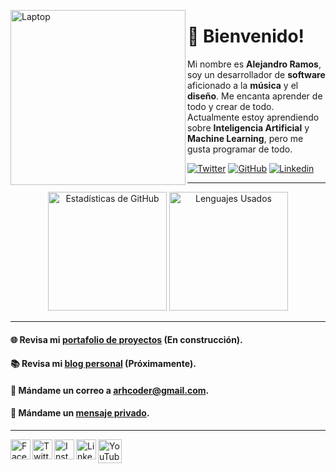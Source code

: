 <a href="https://arhcoder.github.io/arhcoder-portfolio/" target="_blank"><img align="left" alt="Laptop" width="280px" src="https://arhcoder.github.io/arhcoder-old/02-Images/main-banner.svg"/></a>

# 🦝 Bienvenido!

Mi nombre es **Alejandro Ramos**, soy un desarrollador de **software** aficionado a la **música** y el **diseño**. Me encanta aprender de todo y crear de todo. Actualmente estoy aprendiendo sobre **Inteligencia Artificial** y **Machine Learning**, pero me gusta programar de todo.

[![Twitter](https://img.shields.io/twitter/follow/arhcoder?style=social)](https://twitter.com/arhcoder)
[![GitHub](https://img.shields.io/github/followers/arhcoder?label=follow&style=social)](https://github.com/arhcoder)
[![Linkedin](https://img.shields.io/badge/-Alejandro_Ramos-blue?style=flat-square&logo=Linkedin&logoColor=white&link=https://www.linkedin.com/in/arhcoder/)](https://www.linkedin.com/in/arhcoder/)
<br>

___

<p align="center">
  <img alt="Estadísticas de GitHub" height="190px" src="https://github-readme-stats.vercel.app/api?username=arhcoder&show_icons=true&theme=jolly&line_height=27&count_private=true"/>
  <img alt="Lenguajes Usados" height="190px" src="https://github-readme-stats.vercel.app/api/top-langs/?username=arhcoder&langs_count=8&exclude_repo=eight-queens-game-web,arhcoder-portfolio,base-hackathon-2022&theme=jolly&layout=compact"/>
</p>

___

#### 🌐   Revisa mi [portafolio de proyectos](https://arhcoder.github.io/arhcoder-portfolio/) (En construcción).
#### 📚   Revisa mi [blog personal](https://arhcoder.github.io/arhcoder-portfolio/blog/) (Próximamente).
#### 📧   Mándame un correo a [arhcoder@gmail.com](mailto:arhcoder@gmail.com).
#### 💬   Mándame un [mensaje privado](https://www.facebook.com/messages/t/arhcoder/).

___

<a href="https://www.facebook.com/arhcoder/" target="_blank"><img align="left" alt="Facebook" width="32px" src="https://cdn1.iconfinder.com/data/icons/social-media-2285/512/Colored_Facebook3_svg-512.png"/></a>
<a href="https://www.twitter.com/arhcoder/" target="_blank"><img align="left" alt="Twitter" width="32px" src="https://cdn2.iconfinder.com/data/icons/social-media-2285/512/1_Twitter3_colored_svg-512.png"/></a>
<a href="https://www.instagram.com/arhcoder/" target="_blank"><img align="left" alt="Instagram" width="32px" src="https://cdn2.iconfinder.com/data/icons/social-media-2285/512/1_Instagram_colored_svg_1-512.png"/></a>
<a href="https://www.linkedin.com/in/arhcoder/" target="_blank"><img align="left" alt="LinkedIn" width="32px" src="https://cdn1.iconfinder.com/data/icons/logotypes/32/square-linkedin-512.png"/></a>
<a href="https://www.youtube.com/channel/UCxN0ReoBaHUugwe41sms8Iw/" target="_blank"><img align="left" alt="YouTube" width="38px" src="https://cdn2.iconfinder.com/data/icons/social-media-2285/512/1_Youtube_colored_svg-512.png"/></a>